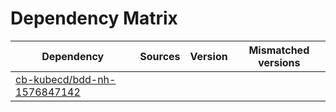 # Dependency Matrix

Dependency | Sources | Version | Mismatched versions
---------- | ------- | ------- | -------------------
[cb-kubecd/bdd-nh-1576847142](https://github.com/cb-kubecd/bdd-nh-1576847142.git) |  | []() | 
